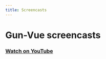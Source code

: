 ```yaml
---
title: Screencasts
---
```


# Gun-Vue screencasts

### [Watch on YouTube](https://www.youtube.com/@defucc)

<script setup>
import VideoBlog from './VideoBlog.vue'
import { data } from './video.data'
</script>

<VideoBlog  />
